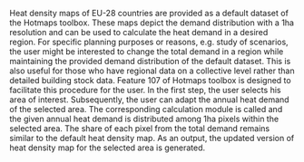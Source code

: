 Heat density maps of EU-28 countries are provided as a default dataset of the Hotmaps toolbox. These maps depict the demand distribution with a 1ha resolution and can be used to calculate the heat demand in a desired region. For specific planning purposes or reasons, e.g. study of scenarios, the user might be interested to change the total demand in a region while maintaining the provided demand distribution of the default dataset. This is also useful for those who have regional data on a collective level rather than detailed building stock data. Feature 107 of Hotmaps toolbox is designed to facilitate this procedure for the user.
In the first step, the user selects his area of interest. Subsequently, the user can adapt the annual heat demand of the selected area. The corresponding calculation module is called and the given annual heat demand is distributed among 1ha pixels within the selected area. The share of each pixel from the total demand remains similar to the default heat density map. As an output, the updated version of heat density map for the selected area is generated.
